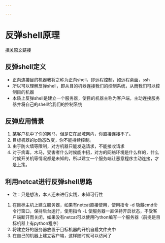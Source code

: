 ```yaml
---

---
```


# 反弹shell原理

[相关原文链接](https://www.cnblogs.com/iouwenbo/p/11277453.html)

## 反弹shell定义

<!--more-->

- 正向连接目的机器我将之称为正向shell，即远程控制，如远程桌面，ssh
- 所以可以理解反弹shell，即从目的机器连接我们的控制系统，从而我们可以控制目的机器
- 本质上反弹shell是建立一个服务器，使目的机器主称为客户端，主动连接服务器并将自己的shell给我们的控制系统

## 反弹应用情景

1. 某客户机中了你的网马，但是它在局域网内，你直接连接不了。
2. 目标机器的ip动态改变，你不能持续控制。
3. 由于防火墙等限制，对方机器只能发送请求，不能接收请求
4. 对于病毒，木马，受害者什么时候能中招，对方的网络环境是什么样的，什么时候开关机等情况都是未知的，所以建立一个服务端让恶意程序主动连接，才是上策。

## 利用netcat进行反弹shell思路

- 注：只是想法，本人还未进行实践，未知可行性

1. 在目标主机上建立服务器，如果有netcat直接使用，使用指令 -d 隐藏cmd命令行窗口，保持后台运行，使用指令 -L 使服务器一直保持开启状态，不受客户端断开而关闭，如果没有netcat可以使用Python编写一个服务器（前提是目标机器上有python程序）
2. 将建立好的服务器放置于目标机器的开机自启文件夹中
3. 在自己的机器上建立客户端，这样随时就可以访问了

